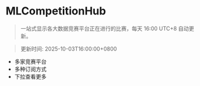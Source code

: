 # MLCompetitionHub

> 一站式显示各大数据竞赛平台正在进行的比赛，每天 16:00 UTC+8 自动更新。
  
> 更新时间: 2025-10-03T16:00:00+0800 

* 多家竞赛平台
* 多种订阅方式
* 下拉查看更多